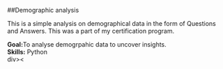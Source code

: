 ##Demographic analysis
<p>This is a simple analysis on demographical data in the form of Questions and Answers. This was a part of my certification program.</p>
<div><b>Goal:</b>To analyse demogrpahic data to uncover insights.</div>
<div><b>Skills:</b> Python</div>div><
